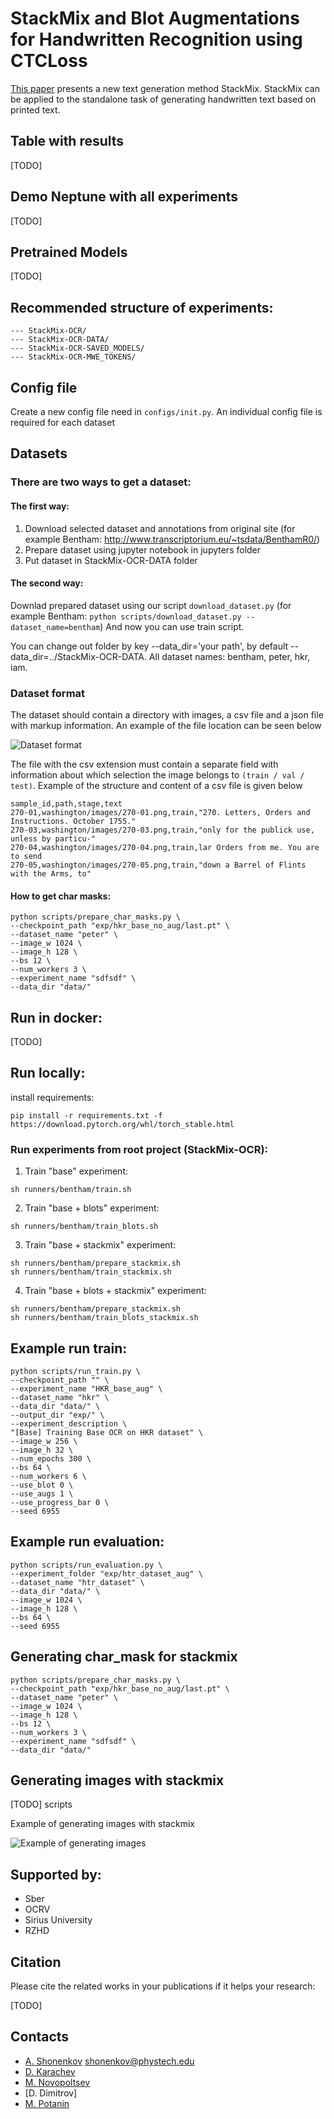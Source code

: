 # StackMix and Blot Augmentations for Handwritten Recognition using CTCLoss

[This paper](https://arxiv.org/abs/2108.11667) presents a new text generation method StackMix. StackMix can be 
applied to the standalone task of generating handwritten text based on printed text.

## Table with results

[TODO] 

## Demo Neptune with all experiments

[TODO]

## Pretrained Models

[TODO] 

## Recommended structure of experiments:

```
--- StackMix-OCR/
--- StackMix-OCR-DATA/
--- StackMix-OCR-SAVED_MODELS/
--- StackMix-OCR-MWE_TOKENS/
```
## Config file
Create a new config file need  in ```configs/init.py```. 
An individual config file is required for each dataset

## Datasets

### There are two ways to get a dataset:
#### The first way:
1. Download selected dataset and annotations from original site (for example Bentham: http://www.transcriptorium.eu/~tsdata/BenthamR0/)  
2. Prepare dataset using jupyter notebook in jupyters folder  
3. Put dataset in StackMix-OCR-DATA folder  

####  The second way:
Downlad prepared dataset using our script ```download_dataset.py``` (for example Bentham: ```python scripts/download_dataset.py --dataset_name=bentham```) 
And now you can use train script.  

You can change out folder by key --data_dir='your path', by default --data_dir=../StackMix-OCR-DATA.
All dataset names: bentham, peter, hkr, iam.

### Dataset format

The dataset should contain a directory with images, a csv file and a json file with markup information. An example of the file location can be seen below

![Dataset format](https://sun9-7.userapi.com/impg/GpIzvjYF9AbpGOQbamvCcgwRA9fVfHo2SaPOcg/Ox847-h0m8o.jpg?size=174x106&quality=96&sign=fb2ce9af30b54f09cfc8542ee8f84fad&type=album)

The file with the csv extension must contain a separate field with information about which selection the image belongs to `(train / val / test)`.
Example of the structure and content of a csv file is given below
```
sample_id,path,stage,text
270-01,washington/images/270-01.png,train,"270. Letters, Orders and Instructions. October 1755."
270-03,washington/images/270-03.png,train,"only for the publick use, unless by particu-"
270-04,washington/images/270-04.png,train,lar Orders from me. You are to send
270-05,washington/images/270-05.png,train,"down a Barrel of Flints with the Arms, to"
```

#### How to get char masks:
```
python scripts/prepare_char_masks.py \
--checkpoint_path "exp/hkr_base_no_aug/last.pt" \
--dataset_name "peter" \
--image_w 1024 \
--image_h 128 \
--bs 12 \
--num_workers 3 \
--experiment_name "sdfsdf" \
--data_dir "data/"
```

## Run in docker:

[TODO] 

## Run locally:

install requirements:
```
pip install -r requirements.txt -f https://download.pytorch.org/whl/torch_stable.html
```

### Run experiments from root project (StackMix-OCR):

1. Train "base" experiment:
```
sh runners/bentham/train.sh
```

2. Train "base + blots" experiment:
```
sh runners/bentham/train_blots.sh
```

3. Train "base + stackmix" experiment:
```
sh runners/bentham/prepare_stackmix.sh
sh runners/bentham/train_stackmix.sh
```

4. Train "base + blots + stackmix" experiment:
```
sh runners/bentham/prepare_stackmix.sh
sh runners/bentham/train_blots_stackmix.sh
```

## Example run train:
```
python scripts/run_train.py \
--checkpoint_path "" \
--experiment_name "HKR_base_aug" \
--dataset_name "hkr" \
--data_dir "data/" \
--output_dir "exp/" \
--experiment_description \
"[Base] Training Base OCR on HKR dataset" \
--image_w 256 \
--image_h 32 \
--num_epochs 300 \
--bs 64 \
--num_workers 6 \
--use_blot 0 \
--use_augs 1 \
--use_progress_bar 0 \
--seed 6955
```

## Example run evaluation:
```
python scripts/run_evaluation.py \
--experiment_folder "exp/htr_dataset_aug" \
--dataset_name "htr_dataset" \
--data_dir "data/" \
--image_w 1024 \
--image_h 128 \
--bs 64 \
--seed 6955
```

## Generating char_mask for stackmix
```
python scripts/prepare_char_masks.py \
--checkpoint_path "exp/hkr_base_no_aug/last.pt" \
--dataset_name "peter" \
--image_w 1024 \
--image_h 128 \
--bs 12 \
--num_workers 3 \
--experiment_name "sdfsdf" \
--data_dir "data/"
```

## Generating images with stackmix

[TODO] scripts

Example of generating images with stackmix

![Example of generating images](https://sun9-64.userapi.com/impg/xAFmDnVuuTmc4FM_FKhLPnq-KvrppD4x-DvUKg/hy1qKbRbS58.jpg?size=402x305&quality=96&sign=5bdfa7702f2e655cc991e274d4bb7b3f&type=album)

## Supported by:

- Sber
- OCRV
- Sirius University
- RZHD


## Citation

Please cite the related works in your publications if it helps your research:

[TODO]

## Contacts

- [A. Shonenkov](https://www.kaggle.com/shonenkov) shonenkov@phystech.edu
- [D. Karachev](https://github.com/thedenk/)
- [M. Novopoltsev](https://github.com/maximazzik)
- [D. Dimitrov]
- [M. Potanin](https://github.com/MarkPotanin)
